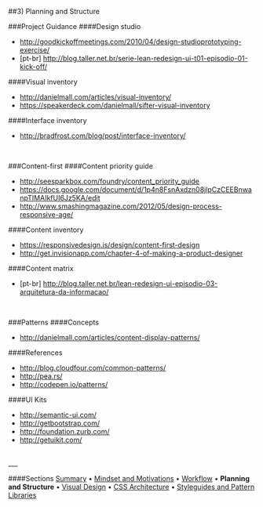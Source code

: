 ##3) Planning and Structure

###Project Guidance
####Design studio
- http://goodkickoffmeetings.com/2010/04/design-studioprototyping-exercise/
- [pt-br] http://blog.taller.net.br/serie-lean-redesign-ui-t01-episodio-01-kick-off/

####Visual inventory
- http://danielmall.com/articles/visual-inventory/
- https://speakerdeck.com/danielmall/sifter-visual-inventory

####Interface inventory
- http://bradfrost.com/blog/post/interface-inventory/

<br/>

###Content-first
####Content priority guide
- http://seesparkbox.com/foundry/content_priority_guide
- https://docs.google.com/document/d/1p4n8FsnAxdzn08jlpCzCEEBnwanpTIMAIkfUI6Jz5KA/edit
- http://www.smashingmagazine.com/2012/05/design-process-responsive-age/

####Content inventory
- https://responsivedesign.is/design/content-first-design
- http://get.invisionapp.com/chapter-4-of-making-a-product-designer

####Content matrix
- [pt-br] http://blog.taller.net.br/lean-redesign-ui-episodio-03-arquitetura-da-informacao/

<br/>

###Patterns
####Concepts
- http://danielmall.com/articles/content-display-patterns/

####References
- http://blog.cloudfour.com/common-patterns/
- http://pea.rs/
- http://codepen.io/patterns/

####UI Kits
- http://semantic-ui.com/
- http://getbootstrap.com/
- http://foundation.zurb.com/
- http://getuikit.com/

<br/>
___

####Sections
[Summary](README.md) • [Mindset and Motivations](mindset-and-motivations.md) • [Workflow](workflow.md) • **Planning and Structure** • [Visual Design](visual-design.md) • [CSS Architecture](css-architecture.md) • [Styleguides and Pattern Libraries](styleguides-and-pattern-libraries.md)

